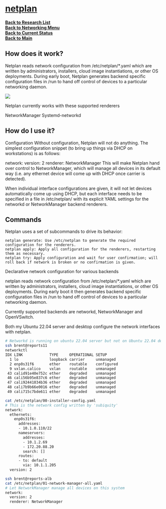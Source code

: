 # **[netplan](https://launchpad.net/netplan)**

**[Back to Research List](../../research_list.md)**\
**[Back to Networking Menu](./networking_menu.md)**\
**[Back to Current Status](../../../development/status/weekly/current_status.md)**\
**[Back to Main](../../../README.md)**

## How does it work?

Netplan reads network configuration from /etc/netplan/*.yaml which are written by administrators, installers, cloud image instantiations, or other OS deployments. During early boot, Netplan generates backend specific configuration files in /run to hand off control of devices to a particular networking daemon.

![](https://assets.ubuntu.com/v1/a1a80854-netplan_design_overview.svg)

Netplan currently works with these supported renderers

NetworkManager
Systemd-networkd

## How do I use it?

Configuration
Without configuration, Netplan will not do anything. The simplest configuration snippet (to bring up things via DHCP on workstations) is as follows:

network:
  version: 2
  renderer: NetworkManager
This will make Netplan hand over control to NetworkManager, which will manage all devices in its default way (i.e. any ethernet device will come up with DHCP once carrier is detected).

When individual interface configurations are given, it will not let devices automatically come up using DHCP, but each interface needs to be specified in a file in /etc/netplan/ with its explicit YAML settings for the networkd or NetworkManager backend renderers.

## Commands

Netplan uses a set of subcommands to drive its behavior:

```
netplan generate: Use /etc/netplan to generate the required configuration for the renderers.
netplan apply: Apply all configuration for the renderers, restarting them as necessary.
netplan try: Apply configuration and wait for user confirmation; will roll back if network is broken or no confirmation is given.
```

Declarative network configuration for various backends

netplan reads network configuration from /etc/netplan/*.yaml which are written by administrators, installers, cloud image instantiations, or other OS deployments. During early boot it then generates backend specific configuration files in /run to hand off control of devices to a particular networking daemon.

Currently supported backends are networkd, NetworkManager and OpenVSwitch.

Both my Ubuntu 22.04 server and desktop configure the network interfaces with netplan.

```bash
# Networkd is running on ubuntu 22.04 server but not on Ubuntu 22.04 desktop
ssh brent@reports11
networkctl
IDX LINK            TYPE     OPERATIONAL SETUP     
  1 lo              loopback carrier     unmanaged
  2 enp0s31f6       ether    routable    configured
  9 vxlan.calico    vxlan    routable    unmanaged
 43 calid91e40e752c ether    degraded    unmanaged
 46 cali56b95e837c6 ether    degraded    unmanaged
 47 cali92441034b36 ether    degraded    unmanaged
 48 cali7b9b66e0016 ether    degraded    unmanaged
 49 cali715c7bde611 ether    degraded    unmanaged

cat /etc/netplan/00-installer-config.yaml 
# This is the network config written by 'subiquity'
network:
  ethernets:
    enp0s31f6:
      addresses:
      - 10.1.0.110/22
      nameservers:
        addresses:
        - 10.1.2.69
        - 172.20.88.20
        search: []
      routes:
      - to: default
        via: 10.1.1.205
  version: 2

ssh brent@reports-alb
cat /etc/netplan/01-network-manager-all.yaml
# Let NetworkManager manage all devices on this system
network:
  version: 2
  renderer: NetworkManager  
```

